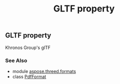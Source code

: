 ﻿---
title: GLTF property
second_title: Aspose.3D for Python via .NET API References
description: 
type: docs
weight: 300
url: /python-net/aspose.threed.formats/pdfformat/gltf/
is_root: false
---

## GLTF property


Khronos Group's glTF

### See Also
* module [aspose.threed.formats](../../)
* class [PdfFormat](/3d/python-net/aspose.threed.formats/pdfformat)
